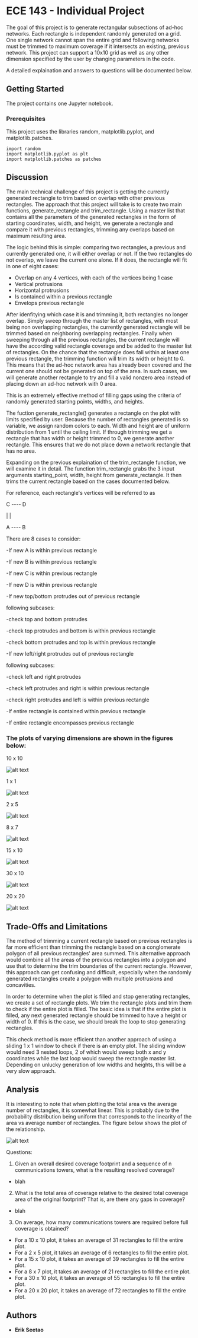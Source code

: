 # ECE 143 - Individual Project

The goal of this project is to generate rectangular subsections of ad-hoc networks. Each rectangle is independent randomly generated on a grid. One single network cannot span the entire grid and following networks must be trimmed to maximum coverage if it intersects an existing, previous network. This project can support a 10x10 grid as well as any other dimension specified by the user by changing parameters in the code.

A detailed explaination and answers to questions will be documented below. 

## Getting Started

The project contains one Jupyter notebook.

### Prerequisites

This project uses the libraries random, matplotlib.pyplot, and matplotlib.patches.

```
import random
import matplotlib.pyplot as plt
import matplotlib.patches as patches
```

## Discussion

The main technical challenge of this project is getting the currently generated rectangle to trim based on overlap with other previous rectangles. The approach that this project will take is to create two main functions, generate_rectangle and trim_rectangle. Using a master list that contains all the parameters of the generated rectangles in the form of starting coordinates, width, and height, we generate a rectangle and compare it with previous rectangles, trimming any overlaps based on maximum resulting area. 

The logic behind this is simple: comparing two rectangles, a previous and currently generated one, it will either overlap or not. If the two rectangles do not overlap, we leave the current one alone. If it does, the rectangle will fit in one of eight cases:
- Overlap on any 4 vertices, with each of the vertices being 1 case
- Vertical protrusions
- Horizontal protrusions
- Is contained within a previous rectangle
- Envelops previous rectangle

After idenfitying which case it is and trimming it, both rectangles no longer overlap. Simply sweep through the master list of rectangles, with most being non overlapping rectangles, the currently generated rectangle will be trimmed based on neighboring overlapping rectangles. Finally when sweeping through all the previous rectangles, the current rectangle will have the according valid rectangle coverage and be added to the master list of rectangles. On the chance that the rectangle does fall within at least one previous rectangle, the trimming function will trim its width or height to 0. This means that the ad-hoc network area has already been covered and the current one should not be generated on top of the area. In such cases, we will generate another rectangle to try and fill a valid nonzero area instead of placing down an ad-hoc network with 0 area.

This is an extremely effective method of filling gaps using the criteria of randomly generated starting points, widths, and heights. 

The fuction generate_rectangle() generates a rectangle on the plot with limits specified by user. Because the number of rectangles generated is so variable, we assign random colors to each. Width and height are of uniform distribution from 1 until the ceiling limit. If through trimming we get a rectangle that has width or height trimmed to 0, we generate another rectangle. This ensures that we do not place down a network rectangle that has no area.

Expanding on the previous explaination of the trim_rectangle function, we will examine it in detail. The function trim_rectangle grabs the 3 input arguments starting_point, width, height from generate_rectangle. It then trims the current rectangle based on the cases documented below.

For reference, each rectangle's vertices will be referred to as

C ---- D

|      |

A ---- B

There are 8 cases to consider:

-If new A is within previous rectangle

-If new B is within previous rectangle

-If new C is within previous rectangle

-If new D is within previous rectangle

-If new top/bottom protrudes out of previous rectangle

following subcases:

-check top and bottom protrudes

-check top protrudes and bottom is within previous rectangle

-check bottom protrudes and top is within previous rectangle

-If new left/right protrudes out of previous rectangle

following subcases:

-check left and right protrudes

-check left protrudes and right is within previous rectangle

-check right protrudes and left is within previous rectangle

-If entire rectangle is contained within previous rectangle

-If entire rectangle encompasses previous rectangle


### The plots of varying dimensions are shown in the figures below:

10 x 10

![alt text](https://github.com/eseetao/Individual-Project/blob/master/Images/10x10%20plot.png)

1 x 1

![alt text](https://github.com/eseetao/Individual-Project/blob/master/Images/1x1%20plot.png)

2 x 5

![alt text](https://github.com/eseetao/Individual-Project/blob/master/Images/2x5%20plot.png)

8 x 7

![alt text](https://github.com/eseetao/Individual-Project/blob/master/Images/8x7%20plot.png)

15 x 10

![alt text](https://github.com/eseetao/Individual-Project/blob/master/Images/15x10%20plot.png)

30 x 10

![alt text](https://github.com/eseetao/Individual-Project/blob/master/Images/30x10%20plot.png)

20 x 20

![alt text](https://github.com/eseetao/Individual-Project/blob/master/Images/20x20%20plot.png)


## Trade-Offs and Limitations

The method of trimming a current rectangle based on previous rectangles is far more efficient than trimming the rectangle based on a conglomerate polygon of all previous rectangles' area summed. This alternative approach would combine all the areas of the previous rectangles into a polygon and use that to determine the trim boundaries of the current rectangle. However, this approach can get confusing and difficult, especially when the randomly generated rectangles create a polygon with multiple protrusions and concavities. 

In order to determine when the plot is filled and stop generating rectangles, we create a set of rectangle plots. We trim the rectangle plots and trim them to check if the entire plot is filled. The basic idea is that if the entire plot is filled, any next generated rectangle should be trimmed to have a height or width of 0. If this is the case, we should break the loop to stop generating rectangles.

This check method is more efficient than another approach of using a sliding 1 x 1 window to check if there is an empty plot. The sliding window would need 3 nested loops, 2 of which would sweep both x and y coordinates while the last loop would sweep the rectangle master list. Depending on unlucky generation of low widths and heights, this will be a very slow approach.

## Analysis

It is interesting to note that when plotting the total area vs the average number of rectangles, it is somewhat linear. This is probably due to the probability distribution being uniform that corresponds to the linearity of the area vs average number of rectangles. The figure below shows the plot of the relationship. 

![alt text](https://github.com/eseetao/Individual-Project/blob/master/Images/AreaVsRectangles.png)

Questions:

1. Given an overall desired coverage footprint and a sequence of n communications
towers, what is the resulting resolved coverage?

- blah

2. What is the total area of coverage relative to the desired total coverage area of the
original footprint? That is, are there any gaps in coverage?

- blah

3. On average, how many communications towers are required before full coverage is
obtained?

- For a 10 x 10 plot, it takes an average of 31 rectangles to fill the entire plot. 
- For a 2 x 5 plot, it takes an average of 6 rectangles to fill the entire plot. 
- For a 15 x 10 plot, it takes an average of 39 rectangles to fill the entire plot. 
- For a 8 x 7 plot, it takes an average of 21 rectangles to fill the entire plot. 
- For a 30 x 10 plot, it takes an average of 55 rectangles to fill the entire plot. 
- For a 20 x 20 plot, it takes an average of 72 rectangles to fill the entire plot. 


## Authors

* **Erik Seetao** 


